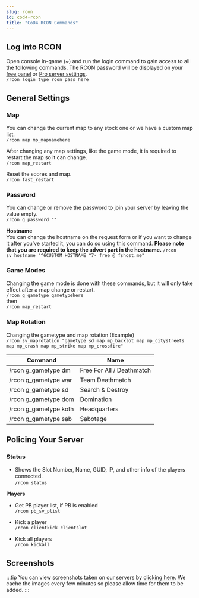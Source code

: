 ```yaml
---
slug: rcon
id: cod4-rcon
title: "CoD4 RCON Commands"
---
```


## Log into RCON
Open console in-game (~) and run the login command to gain access to all the following commands. The RCON password will be displayed on your [free panel](https://fshost.me/free-panel) or [Pro server settings](https://fshost.me/pro/servers).  
`/rcon login type_rcon_pass_here`

## General Settings

### Map
You can change the current map to any stock one or we have a custom map list.  
`/rcon map mp_mapnamehere`

After changing any map settings, like the game mode, it is required to restart the map so it can change.  
`/rcon map_restart`

Reset the scores and map.  
`/rcon fast_restart`

### Password
You can change or remove the password to join your server by leaving the value empty.  
`/rcon g_password ""`

**Hostname** <br />You can change the hostname on the request form or if you want to change it after you've started it, you can do so using this command. **Please note that you are required to keep the advert part in the hostname.**
`/rcon sv_hostname "^6CUSTOM HOSTNAME ^7- free @ fshost.me"`

### Game Modes
Changing the game mode is done with these commands, but it will only take effect after a map change or restart.  
`/rcon g_gametype gametypehere`  
then  
`/rcon map_restart`

### Map Rotation
Changing the gametype and map rotation (Example)
<br />`/rcon sv_maprotation "gametype sd map mp_backlot map mp_citystreets map mp_crash map mp_strike map mp_crossfire"`

| Command                | Name                      |
|------------------------|---------------------------|
| /rcon g_gametype dm    | Free For All / Deathmatch |
| /rcon g_gametype war   | Team Deathmatch           |
| /rcon g_gametype sd    | Search & Destroy          |
| /rcon g_gametype dom   | Domination                |
| /rcon g_gametype koth  | Headquarters              |
| /rcon g_gametype sab   | Sabotage                  |


## Policing Your Server

### Status
- Shows the Slot Number, Name, GUID, IP, and other info of the players connected.  
`/rcon status`

**Players**
- Get PB player list, if PB is enabled
<br />`/rcon pb_sv_plist`

- Kick a player
<br />`/rcon clientkick clientslot`

- Kick all players
<br />`/rcon kickall`

## Screenshots
:::tip
You can view screenshots taken on our servers by [clicking here](https://fshost.me/screenshots). We cache the images every few minutes so please allow time for them to be added.
::: 
